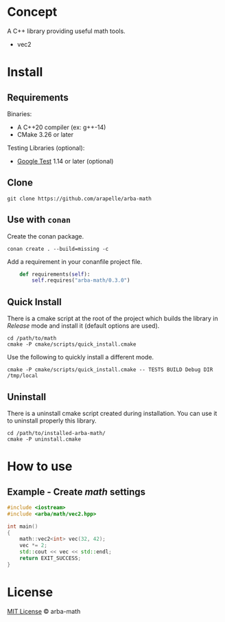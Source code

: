 # Concept

A C++ library providing useful math tools.

- vec2

# Install

## Requirements

Binaries:

- A C++20 compiler (ex: g++-14)
- CMake 3.26 or later

Testing Libraries (optional):

- [Google Test](https://github.com/google/googletest) 1.14 or later (optional)

## Clone

```
git clone https://github.com/arapelle/arba-math
```

## Use with `conan`

Create the conan package.
```
conan create . --build=missing -c
```
Add a requirement in your conanfile project file.
```python
    def requirements(self):
        self.requires("arba-math/0.3.0")
```

## Quick Install ##

There is a cmake script at the root of the project which builds the library in *Release* mode and install it (default options are used).

```
cd /path/to/math
cmake -P cmake/scripts/quick_install.cmake
```

Use the following to quickly install a different mode.

```
cmake -P cmake/scripts/quick_install.cmake -- TESTS BUILD Debug DIR /tmp/local
```

## Uninstall

There is a uninstall cmake script created during installation. You can use it to uninstall properly this library.

```
cd /path/to/installed-arba-math/
cmake -P uninstall.cmake
```

# How to use

## Example - Create *math* settings

```c++
#include <iostream>
#include <arba/math/vec2.hpp>

int main()
{
    math::vec2<int> vec(32, 42);
    vec *= 2;
    std::cout << vec << std::endl;
    return EXIT_SUCCESS;
}
```

# License

[MIT License](./LICENSE.md) © arba-math
